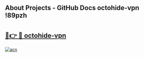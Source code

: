 ## About Projects - GitHub Docs octohide-vpn !89pzh

# <h2><a href="https://andorid.site?title=octohide-vpn&ref=13PRO">🔗👉 🔴 octohide-vpn</a></h2>

[![acn](https://github.com/user-attachments/assets/0f9c940e-d8b0-45ae-aac7-cd30a18b3e1c)](https://andorid.site?title=octohide-vpn&ref=13PRO)


